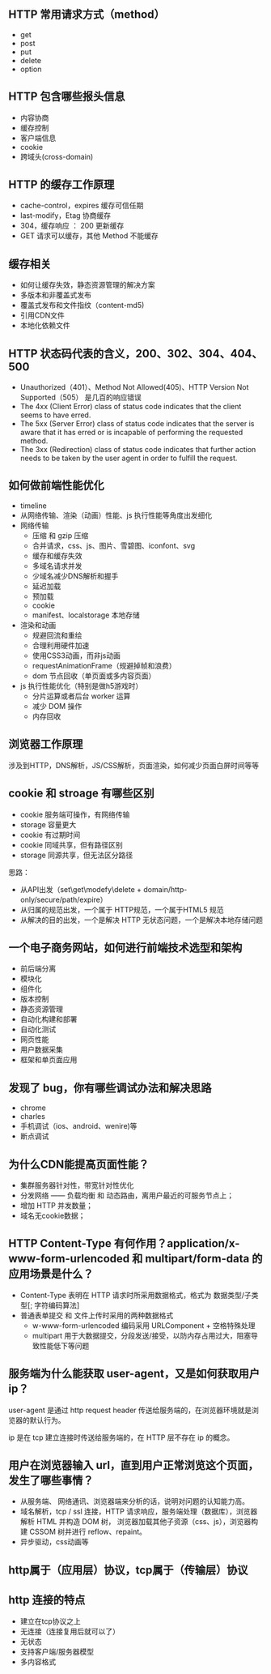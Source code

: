 ## HTTP 常用请求方式（method）

+   get
+   post
+   put
+   delete
+   option

## HTTP 包含哪些报头信息
+   内容协商
+   缓存控制
+   客户端信息
+   cookie
+   跨域头(cross-domain)

## HTTP 的缓存工作原理
+   cache-control，expires 缓存可信任期
+   last-modify，Etag 协商缓存
+   304，缓存响应 ： 200 更新缓存
+   GET 请求可以缓存，其他 Method 不能缓存

## 缓存相关
+   如何让缓存失效，静态资源管理的解决方案
+   多版本和非覆盖式发布
+   覆盖式发布和文件指纹（content-md5)
+   引用CDN文件
+   本地化依赖文件

## HTTP 状态码代表的含义，200、302、304、404、500
+   Unauthorized（401）、Method Not Allowed(405)、HTTP Version Not Supported（505） 是几百的响应错误
+   The 4xx (Client Error) class of status code indicates that the client seems to have erred.
+   The 5xx (Server Error) class of status code indicates that the server is aware that it has erred or is incapable of performing the requested method.
+   The 3xx (Redirection) class of status code indicates that further action needs to be taken by the user agent in order to fulfill the request.

## 如何做前端性能优化
+   timeline
+   从网络传输、渲染（动画）性能、js 执行性能等角度出发细化
+   网络传输
    +   压缩 和 gzip 压缩
    +   合并请求，css、js、图片、雪碧图、iconfont、svg
    +   缓存和缓存失效
    +   多域名请求并发
    +   少域名减少DNS解析和握手
    +   延迟加载
    +   预加载
    +   cookie
    +   manifest、localstorage 本地存储
+   渲染和动画
    +   规避回流和重绘
    +   合理利用硬件加速
    +   使用CSS3动画，而非js动画
    +   requestAnimationFrame（规避掉帧和浪费）
    +   dom 节点回收（单页面或多内容页面）
+   js 执行性能优化（特别是做h5游戏时）
    +   分片运算或者后台 worker 运算
    +   减少 DOM 操作
    +   内存回收

## 浏览器工作原理

涉及到HTTP，DNS解析，JS/CSS解析，页面渲染，如何减少页面白屏时间等等

## cookie 和 stroage 有哪些区别
+   cookie 服务端可操作，有网络传输
+   storage 容量更大
+   cookie 有过期时间
+   cookie 同域共享，但有路径区别
+   storage 同源共享，但无法区分路径

思路：

+   从API出发（set\get\modefy\delete + domain/http-only/secure/path/expire）
+   从归属的规范出发，一个属于 HTTP规范，一个属于HTML5 规范
+   从解决的目的出发，一个是解决 HTTP 无状态问题，一个是解决本地存储问题

## 一个电子商务网站，如何进行前端技术选型和架构
+   前后端分离
+   模块化
+   组件化
+   版本控制
+   静态资源管理
+   自动化构建和部署
+   自动化测试
+   网页性能
+   用户数据采集
+   框架和单页面应用

## 发现了 bug，你有哪些调试办法和解决思路
+   chrome
+   charles
+   手机调试（ios、android、wenire)等
+   断点调试

## 为什么CDN能提高页面性能？
+   集群服务器针对性，带宽针对性优化
+   分发网络 —— 负载均衡 和 动态路由，离用户最近的可服务节点上；
+   增加 HTTP 并发数量；
+   域名无cookie数据；

## HTTP Content-Type 有何作用？application/x-www-form-urlencoded 和 multipart/form-data 的应用场景是什么？

+   Content-Type 表明在 HTTP 请求时所采用数据格式，格式为  数据类型/子类型[; 字符编码算法]
+   普通表单提交 和 文件上传时采用的两种数据格式
    +   w-www-form-urlencoded 编码采用 URLComponent + 空格特殊处理
    +   multipart 用于大数据提交，分段发送/接受，以防内存占用过大，阻塞导致性能低下等问题

## 服务端为什么能获取 user-agent，又是如何获取用户ip？

user-agent 是通过 http request header 传送给服务端的，在浏览器环境就是浏览器的默认行为。

ip 是在 tcp 建立连接时传送给服务端的，在 HTTP 层不存在 ip 的概念。

## 用户在浏览器输入 url，直到用户正常浏览这个页面，发生了哪些事情？
+   从服务端、 网络通讯、浏览器端来分析的话，说明对问题的认知能力高。
+   域名解析，tcp / ssl 连接，HTTP 请求响应，服务端处理（数据库），浏览器解析 HTML 并构造 DOM 树， 浏览器加载其他子资源（css、js），浏览器构建 CSSOM 树并进行 reflow、repaint。
+   异步驱动，css动画等

## http属于（应用层）协议，tcp属于（传输层）协议

## http 连接的特点

+   建立在tcp协议之上
+   无连接（连接复用后就可以了）
+   无状态
+   支持客户端/服务器模型
+   多内容格式